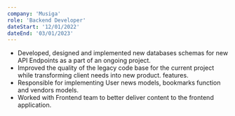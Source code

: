 ```yaml
---
company: 'Musiga'
role: 'Backend Developer'
dateStart: '12/01/2022'
dateEnd: '03/01/2023'
---
```


- Developed, designed and implemented new databases schemas for new API Endpoints as a part of an ongoing project.
- Improved the quality of the legacy code base for the current project while transforming client needs into new product.
  features.
- Responsible for implementing User news models, bookmarks function and vendors models.
- Worked with Frontend team to better deliver content to the frontend application.
